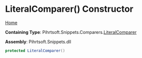 # LiteralComparer\(\) Constructor

[Home](../../../../../README.md#_top)

**Containing Type**: Pihrtsoft\.Snippets\.Comparers\.[LiteralComparer](../README.md#_top)

**Assembly**: Pihrtsoft\.Snippets\.dll

```csharp
protected LiteralComparer()
```

